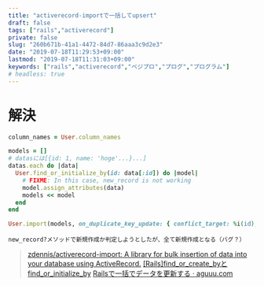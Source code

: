 ```yaml
---
title: "activerecord-importで一括してupsert"
draft: false
tags: ["rails","activerecord"]
private: false
slug: "260b671b-41a1-4472-84d7-86aaa3c9d2e3"
date: "2019-07-18T11:29:53+09:00"
lastmod: "2019-07-18T11:31:03+09:00"
keywords: ["rails","activerecord","ベジプロ","プログ","プログラム"]
# headless: true
---
```


# 解決
```rb
column_names = User.column_names

models = []
# datasには[{id: 1, name: 'hoge'...}...]
datas.each do |data|
  User.find_or_initialize_by(id: data[:id]) do |model|
    # FIXME: In this case, new_record is not working
    model.assign_attributes(data)
    models << model
  end
end

User.import(models, on_duplicate_key_update: { conflict_target: %i(id), columns: column_names })
```
```!
new_record?メソッドで新規作成か判定しようとしたが、全て新規作成となる（バグ？）
```
> [zdennis/activerecord-import: A library for bulk insertion of data into your database using ActiveRecord.](https://github.com/zdennis/activerecord-import)
> [[Rails]find_or_create_byとfind_or_initialize_by](https://blog.hello-world.jp.net/ruby/1526/)
> [Railsで一括でデータを更新する · aguuu.com](https://www.aguuu.com/archives/2018/09/bulk_update/)
